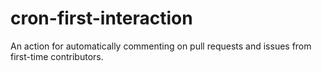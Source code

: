 # cron-first-interaction
An action for automatically commenting on pull requests and issues from first-time contributors.
